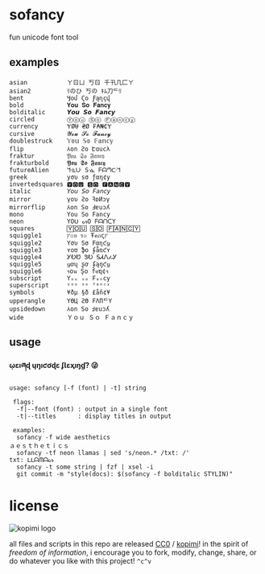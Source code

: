 # sofancy

fun unicode font tool

## examples

```
asian           ㄚㄖㄩ 丂ㄖ 千卂几匚ㄚ
asian2          ﾘのひ 丂の ｷﾑ刀ᄃﾘ
bent            Ӌօմ Ϛօ Ƒąղçվ
bold            𝐘𝐨𝐮 𝐒𝐨 𝐅𝐚𝐧𝐜𝐲
bolditalic      𝙔𝙤𝙪 𝙎𝙤 𝙁𝙖𝙣𝙘𝙮
circled         Ⓨⓞⓤ Ⓢⓞ Ⓕⓐⓝⓒⓨ
currency        ɎØɄ ₴Ø ₣₳₦₵Ɏ
cursive         𝓨𝓸𝓾 𝓢𝓸 𝓕𝓪𝓷𝓬𝔂
doublestruck    𝕐𝕠𝕦 𝕊𝕠 𝔽𝕒𝕟𝕔𝕪
flip            ⅄on Ƨo Էɑucλ
fraktur         𝔜𝔬𝔲 𝔖𝔬 𝔉𝔞𝔫𝔠𝔶
frakturbold     𝖄𝖔𝖚 𝕾𝖔 𝕱𝖆𝖓𝖈𝖞
futureAlien     ᖻᓍᑘ Sᓍ ᖴᗩᘉᑢᖻ
greek           уσυ ѕσ ƒαη¢у
invertedsquares 🆈🅾🆄 🆂🅾 🅵🅰🅽🅲🆈
italic          𝘠𝘰𝘶 𝘚𝘰 𝘍𝘢𝘯𝘤𝘺
mirror          γoυ Ƨo ꟻɒИɔγ
mirrorflip      ⅄on So ꓞɐuɔʎ
mono            𝚈𝚘𝚞 𝚂𝚘 𝙵𝚊𝚗𝚌𝚢
neon            YOᑌ ᔕO ᖴᗩᑎᑕY
squares         🅈🄾🅄 🅂🄾 🄵🄰🄽🄲🅈
squiggle1       ץ๏ย ร๏ Ŧคภςץ
squiggle2       Yσυ Sσ Fαɳƈყ
squiggle3       ʏօʊ ֆօ ʄǟռƈʏ
squiggle4       ᎩᎧᏬ ᏕᎧ ᎦᏗᏁፈᎩ
squiggle5       ყơų ʂơ ʄąŋƈყ
squiggle6       ฯ໐น Ş໐ fคຖ¢ฯ
subscript       Yₒᵤ ₛₒ Fₐₙcy
superscript     ʸᵒᵘ ˢᵒ ᶠᵃⁿᶜʸ
symbols         ¥ðµ §ð £åñ¢¥
upperangle      YӨЦ ƧӨ FΛПᄃY
upsidedown      ⅄on So Ⅎɐuɔʎ
wide            Ｙｏｕ Ｓｏ Ｆａｎｃｙ
```

## usage

__ῳɛıཞɖ ųŋıƈơɖɛ ʄƖɛҳıŋɠ? 😜__

```
usage: sofancy [-f (font) | -t] string

 flags:
  -f|--font (font) : output in a single font
  -t|--titles      : display titles in output

 examples:
  sofancy -f wide aesthetics
ａｅｓｔｈｅｔｉｃｓ
  sofancy -tf neon llamas | sed 's/neon.* /txt: /'
txt: ᒪᒪᗩᗰᗩᔕ
  sofancy -t some string | fzf | xsel -i
  git commit -m "style(docs): $(sofancy -f bolditalic STYLIN)"
```

# license

![kopimi logo](https://gist.githubusercontent.com/xero/cbcd5c38b695004c848b73e5c1c0c779/raw/6b32899b0af238b17383d7a878a69a076139e72d/kopimi-sm.png)

all files and scripts in this repo are released [CC0](https://creativecommons.org/publicdomain/zero/1.0/) / [kopimi](https://kopimi.com)! in the spirit of _freedom of information_, i encourage you to fork, modify, change, share, or do whatever you like with this project! `^c^v`
